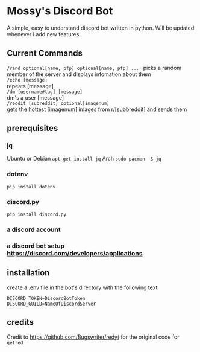 # Mossy's Discord Bot

A simple, easy to understand discord bot written in python. Will be updated whenever I add new features.

## Current Commands

```/rand optional[name, pfp] optional[name, pfp] ... ``` 
picks a random member of the server and displays infomation about them  
```/echo [message]```  
repeats [message]  
```/dm [username#tag] [message]```  
dm's a user [message]  
```/reddit [subreddit] optional[imagenum]```  
gets the hottest [imagenum] images from r/[subbreddit] and sends them  

## prerequisites

### jq
Ubuntu or Debian
```apt-get install jq```
Arch
```sudo pacman -S jq```
### dotenv  
```pip install dotenv```  
### discord.py  
```pip install discord.py```  
### a discord account  
### a discord bot setup https://discord.com/developers/applications  

## installation

create a .env file in the bot's directory with the following text  

```# .env
DISCORD_TOKEN=DiscordBotToken
DISCORD_GUILD=NameOfDiscordServer
```

## credits
Credit to https://github.com/Bugswriter/redyt for the original code for ```getred```
